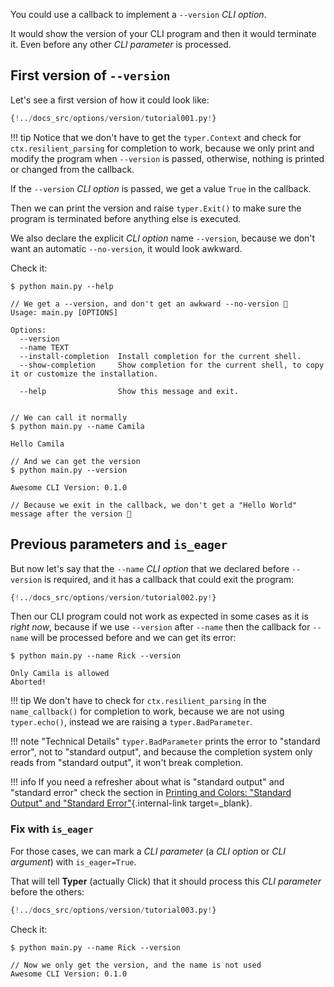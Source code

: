 You could use a callback to implement a `--version` *CLI option*.

It would show the version of your CLI program and then it would terminate it. Even before any other *CLI parameter* is processed.

## First version of `--version`

Let's see a first version of how it could look like:

```Python hl_lines="8 9 10 11  16"
{!../docs_src/options/version/tutorial001.py!}
```

!!! tip
    Notice that we don't have to get the `typer.Context` and check for `ctx.resilient_parsing` for completion to work, because we only print and modify the program when `--version` is passed, otherwise, nothing is printed or changed from the callback.

If the `--version` *CLI option* is passed, we get a value `True` in the callback.

Then we can print the version and raise `typer.Exit()` to make sure the program is terminated before anything else is executed.

We also declare the explicit *CLI option* name `--version`, because we don't want an automatic `--no-version`, it would look awkward.

Check it:

<div class="termy">

```console
$ python main.py --help

// We get a --version, and don't get an awkward --no-version 🎉
Usage: main.py [OPTIONS]

Options:
  --version
  --name TEXT
  --install-completion  Install completion for the current shell.
  --show-completion     Show completion for the current shell, to copy it or customize the installation.

  --help                Show this message and exit.


// We can call it normally
$ python main.py --name Camila

Hello Camila

// And we can get the version
$ python main.py --version

Awesome CLI Version: 0.1.0

// Because we exit in the callback, we don't get a "Hello World" message after the version 🚀
```

</div>

## Previous parameters and `is_eager`

But now let's say that the `--name` *CLI option* that we declared before `--version` is required, and it has a callback that could exit the program:

```Python hl_lines="12 13 14  18"
{!../docs_src/options/version/tutorial002.py!}
```

Then our CLI program could not work as expected in some cases as it is *right now*, because if we use `--version` after `--name` then the callback for `--name` will be processed before and we can get its error:

<div class="termy">

```console
$ python main.py --name Rick --version

Only Camila is allowed
Aborted!
```

</div>

!!! tip
    We don't have to check for `ctx.resilient_parsing` in the `name_callback()` for completion to work, because we are not using `typer.echo()`, instead we are raising a `typer.BadParameter`.

!!! note "Technical Details"
    `typer.BadParameter` prints the error to "standard error", not to "standard output", and because the completion system only reads from "standard output", it won't break completion.

!!! info
    If you need a refresher about what is "standard output" and "standard error" check the section in [Printing and Colors: "Standard Output" and "Standard Error"](../printing.md#standard-output-and-standard-error){.internal-link target=_blank}.

### Fix with `is_eager`

For those cases, we can mark a *CLI parameter* (a *CLI option* or *CLI argument*) with `is_eager=True`.

That will tell **Typer** (actually Click) that it should process this *CLI parameter* before the others:

```Python hl_lines="21"
{!../docs_src/options/version/tutorial003.py!}
```

Check it:

<div class="termy">

```console
$ python main.py --name Rick --version

// Now we only get the version, and the name is not used
Awesome CLI Version: 0.1.0
```

</div>
